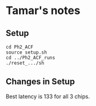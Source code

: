 # Tamar's notes

## Setup

```shell
cd Ph2_ACF
source setup.sh
cd ../Ph2_ACF_runs
./reset_.../sh
```
## Changes in Setup
Best latency is 133 for all 3 chips.